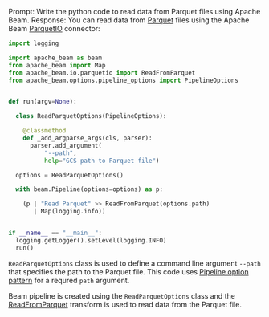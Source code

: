 Prompt:
Write the python code to read data from Parquet files using Apache Beam.
Response:
You can read data from [Parquet](https://parquet.apache.org/) files using the Apache Beam [ParquetIO](https://beam.apache.org/releases/pydoc/current/apache_beam.io.parquetio.html) connector:
```python
import logging

import apache_beam as beam
from apache_beam import Map
from apache_beam.io.parquetio import ReadFromParquet
from apache_beam.options.pipeline_options import PipelineOptions


def run(argv=None):

  class ReadParquetOptions(PipelineOptions):

    @classmethod
    def _add_argparse_args(cls, parser):
      parser.add_argument(
          "--path",
          help="GCS path to Parquet file")

  options = ReadParquetOptions()

  with beam.Pipeline(options=options) as p:

    (p | "Read Parquet" >> ReadFromParquet(options.path)
       | Map(logging.info))


if __name__ == "__main__":
  logging.getLogger().setLevel(logging.INFO)
  run()
```
`ReadParquetOptions` class is used to define a command line argument `--path` that specifies the path to the Parquet file. This code uses [Pipeline option pattern](https://beam.apache.org/documentation/patterns/pipeline-options/) for a requred `path` argument.

Beam pipeline is created using the `ReadParquetOptions` class and the [ReadFromParquet](https://beam.apache.org/releases/pydoc/current/apache_beam.io.parquetio.html#apache_beam.io.parquetio.ReadFromParquet) transform is used to read data from the Parquet file.
